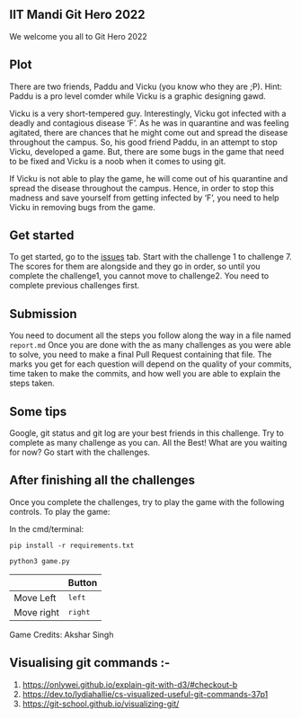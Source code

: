 ## IIT Mandi Git Hero 2022
We welcome you all to Git Hero 2022


## Plot
There are two friends, Paddu and Vicku (you know who they are ;P).
Hint: Paddu is a pro level comder while Vicku is a graphic designing gawd.

Vicku is a very short-tempered guy. Interestingly, Vicku got infected with a deadly and contagious disease ‘F’. As he was in quarantine and was feeling agitated, there are chances that he might come out and spread the disease throughout the campus. So, his good friend Paddu, in an attempt to stop Vicku, developed a game. But, there are some bugs in the game that need to be fixed and Vicku is a noob when it comes to using git.

If Vicku is not able to play the game, he will come out of his quarantine and spread the disease throughout the campus. Hence, in order to stop this madness and save yourself from getting infected by ‘F’, you need to help Vicku in removing bugs from the game.


## Get started
To get started, go to the [issues](https://github.com/KamandPrompt/GitHero_2022/issues) tab. Start with the challenge 1 to challenge 7. The scores for them are alongside and they go in order, so until you complete the challenge1, you cannot move to challenge2. You need to complete previous challenges first.

## Submission
You need to document all the steps you follow along the way in a file named `report.md`
Once you are done with the as many challenges as you were able to solve, you need to make a final Pull Request containing that file. 
The marks you get for each question will depend on the quality of your commits, time taken to make the commits, and how well you are able to explain the steps taken.

## Some tips
Google, git status and git log are your best friends in this challenge.
Try to complete as many challenge as you can. All the Best! What are you waiting for now? Go start with the challenges.


## After finishing all the challenges
Once you complete the challenges, try to play the game with the following controls.
To play the game:

In the cmd/terminal:

`pip install -r requirements.txt`

`python3 game.py`

|              | Button              |
|--------------|---------------------|
| Move Left    | <kbd>left</kbd>     |
| Move right   | <kbd>right</kbd>    |

Game Credits: Akshar Singh

## Visualising git commands :-
1. https://onlywei.github.io/explain-git-with-d3/#checkout-b
2. https://dev.to/lydiahallie/cs-visualized-useful-git-commands-37p1
3. https://git-school.github.io/visualizing-git/
